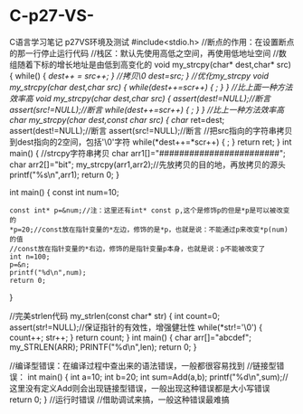 # C-p27-VS-
C语言学习笔记 p27VS环境及测试
#include<stdio.h>
//断点的作用：在设置断点的那一行停止运行代码
//栈区：默认先使用高低之空间，再使用低地址空间
//数组随着下标的增长地址是由低到高变化的
void my_strcpy(char* dest,char* src)
{
    while()
    {
      *dest++ = *src++;
    }
    //拷贝\0
    *dest=*src;
}
//优化my_strcpy
void my_strcpy(char* dest,char* src)
{
    while(*dest++=*scr++)
    {
        ;
    }
}
//比上面一种方法效率高
void my_strcpy(char* dest,char* src)
{
   assert(dest!=NULL);//断言
   assert(src!=NULL);//断言
        while(*dest++=*scr++)
        {
            ;
        }
}
//比上一种方法效率高
char*  my_strcpy(char* dest,const char* src)
{
    char* ret=dest;
    assert(dest!=NULL);//断言
    assert(src!=NULL);//断言
    //把src指向的字符串拷贝到dest指向的2空间，包括'\0'字符
    while(*dest++=*scr++)
    {
        ;
    }
    return ret;
}
int main()
{
    //strcpy字符串拷贝
    char arr1[]="########################";
    char arr2[]="bit";
    my_strcpy(arr1,arr2);//先放拷贝的目的地，再放拷贝的源头
    printf("%s\n",arr1);
    return 0;
}

int main()
{
    const int num=10;

    const int* p=&num;//注：这里还有int* const p,这个是修饰p的但是*p是可以被改变的
    *p=20;//const放在指针变量的*左边，修饰的是*p，也就是说：不能通过p来改变*p(num)的值
    //const放在指针变量的*右边，修饰的是指针变量p本身，也就是说：p不能被改变了
    int n=100;
    p=&n;
    printf("%d\n",num);
    return 0;
}



//完美strlen代码
my_strlen(const char* str)
{
    int count=0;
    assert(str!=NULL);//保证指针的有效性，增强健壮性
    while(*str!='\0')
    {
        count++;
        str++;
    }
    return count;
}
int main()
{
    char arr[]="abcdef";
    my_STRLEN(ARR);
    PRINTF("%d\n",len);
    return 0;
}



//编译型错误：在编译过程中查出来的语法错误，一般都很容易找到
//链接型错误：
int main()
{
    int a=10;
    int b=20;
    int sum=Add(a,b);
    printf("%d\n",sum);//这里没有定义Add则会出现链接型错误，一般出现这种错误都是大小写错误
    return 0;
}
//运行时错误
//借助调试来搞，一般这种错误最难搞
